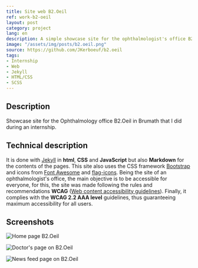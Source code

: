 ```yaml
---
title: Site web B2.Oeil
ref: work-b2-oeil
layout: post
category: project
lang: en
description: A simple showcase site for the ophthalmologist's office B2.Oeil
image: "/assets/img/posts/b2.oeil.png"
source: https://github.com/JKerboeuf/b2.oeil
tags:
- Internship
- Web
- Jekyll
- HTML/CSS
- SCSS
---
```


## Description

Showcase site for the Ophthalmology office B2.Oeil in Brumath that I did during an internship.

## Technical description

It is done with [Jekyll](https://jekyllrb.com/) in **html**, **CSS** and **JavaScript** but also **Markdown** for the contents of the pages.
This site also uses the CSS framework [Bootstrap](https://getbootstrap.com/) and icons from [Font Awesome](https://fontawesome.com/) and [flag-icons](https://flagicons.lipis.dev/).
Being the site of an ophthalmologist's office, the main objective is to be accessible for everyone, for this, the site was made following the rules and recommendations **WCAG** ([Web content accessibility guidelines](https://www.w3.org/tr/wcag22/)). Finally, it complies with the **WCAG 2.2 AAA level** guidelines, thus guaranteeing maximum accessibility for all users.

## Screenshots

![Home page B2.Oeil](https://i.imgur.com/XTm9zXv.png)

![Doctor's page on B2.Oeil](https://i.imgur.com/4zjGSoB.png)

![News feed page on B2.Oeil](https://i.imgur.com/NO9tRAY.png)
